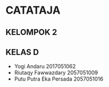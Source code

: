 # CATATAJA
## KELOMPOK 2
## KELAS D
* Yogi Andaru 			      2017051062
* Riutaqy Fawwazdary 	    2057051009
* Putu Putra Eka Persada 	2057051016
